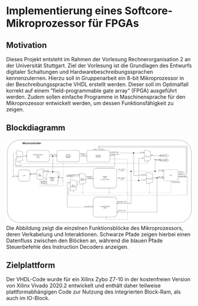 # Implementierung eines Softcore-Mikroprozessor für FPGAs
## Motivation
Dieses Projekt entsteht im Rahmen der Vorlesung Rechnerorganisation 2 an der Universität Stuttgart. Ziel der Vorlesung ist die Grundlagen des Entwurfs digitaler Schaltungen und Hardwarebeschreibungssprachen kennenzulernen. Hierzu soll in Gruppenarbeit ein 8-bit Mikroprozessor in der Beschreibungssprache VHDL erstellt werden. Dieser soll im Optimalfall korrekt auf einem ”field-programmable gate array“ (FPGA) ausgeführt werden. Zudem sollen einfache Programme in Maschinensprache für den Mikroprozessor entwickelt werden, um dessen Funktionsfähigkeit zu zeigen.
## Blockdiagramm
![Blockdiagramm](./Blockbeschreibungen/BlockdiagramErweitert.jpg?raw=true "TEST")
Die Abbildung zeigt die einzelnen Funktionsblöcke des Mikroprozessors, deren Verkabelung und Interaktionen. Schwarze Pfade zeigen hierbei einen Datenfluss zwischen den Blöcken an, während die blauen Pfade Steuerbefehle des Instruction Decoders anzeigen.
## Zielplattform
Der VHDL-Code wurde für ein Xilinx Zybo Z7-10 in der kostenfreien Version von Xilinx Vivado 2020.2 entwickelt und enthält daher teilweise plattformabhängigen Code zur Nutzung des integrierten Block-Ram, als auch im IO-Block.
